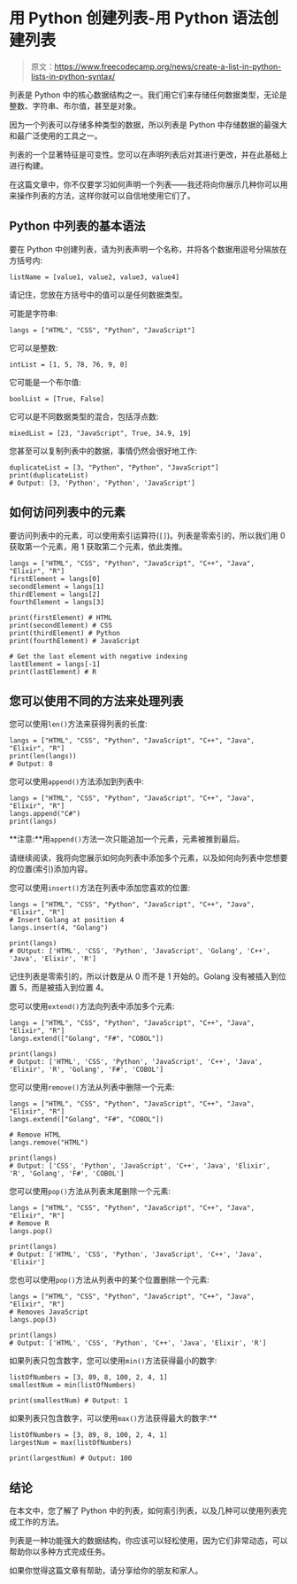# 用 Python 创建列表-用 Python 语法创建列表

> 原文：<https://www.freecodecamp.org/news/create-a-list-in-python-lists-in-python-syntax/>

列表是 Python 中的核心数据结构之一。我们用它们来存储任何数据类型，无论是整数、字符串、布尔值，甚至是对象。

因为一个列表可以存储多种类型的数据，所以列表是 Python 中存储数据的最强大和最广泛使用的工具之一。

列表的一个显著特征是可变性。您可以在声明列表后对其进行更改，并在此基础上进行构建。

在这篇文章中，你不仅要学习如何声明一个列表——我还将向你展示几种你可以用来操作列表的方法，这样你就可以自信地使用它们了。

## Python 中列表的基本语法

要在 Python 中创建列表，请为列表声明一个名称，并将各个数据用逗号分隔放在方括号内:

```
listName = [value1, value2, value3, value4] 
```

请记住，您放在方括号中的值可以是任何数据类型。

可能是字符串:

```
langs = ["HTML", "CSS", "Python", "JavaScript"] 
```

它可以是整数:

```
intList = [1, 5, 78, 76, 9, 0] 
```

它可能是一个布尔值:

```
boolList = [True, False] 
```

它可以是不同数据类型的混合，包括浮点数:

```
mixedList = [23, "JavaScript", True, 34.9, 19] 
```

您甚至可以复制列表中的数据，事情仍然会很好地工作:

```
duplicateList = [3, "Python", "Python", "JavaScript"]
print(duplicateList) 
# Output: [3, 'Python', 'Python', 'JavaScript'] 
```

## 如何访问列表中的元素

要访问列表中的元素，可以使用索引运算符(`[]`)。列表是零索引的，所以我们用 0 获取第一个元素，用 1 获取第二个元素，依此类推。

```
langs = ["HTML", "CSS", "Python", "JavaScript", "C++", "Java", "Elixir", "R"]
firstElement = langs[0]
secondElement = langs[1]
thirdElement = langs[2]
fourthElement = langs[3]

print(firstElement) # HTML
print(secondElement) # CSS
print(thirdElement) # Python
print(fourthElement) # JavaScript

# Get the last element with negative indexing
lastElement = langs[-1]
print(lastElement) # R 
```

## 您可以使用不同的方法来处理列表

您可以使用`len()`方法来获得列表的长度:

```
langs = ["HTML", "CSS", "Python", "JavaScript", "C++", "Java", "Elixir", "R"]
print(len(langs))
# Output: 8 
```

您可以使用`append()`方法添加到列表中:

```
langs = ["HTML", "CSS", "Python", "JavaScript", "C++", "Java", "Elixir", "R"]
langs.append("C#")
print(langs) 
```

**注意:**用`append()`方法一次只能追加一个元素，元素被推到最后。

请继续阅读，我将向您展示如何向列表中添加多个元素，以及如何向列表中您想要的位置(索引)添加内容。

您可以使用`insert()`方法在列表中添加您喜欢的位置:

```
langs = ["HTML", "CSS", "Python", "JavaScript", "C++", "Java", "Elixir", "R"]
# Insert Golang at position 4
langs.insert(4, "Golang")

print(langs)
# OUtput: ['HTML', 'CSS', 'Python', 'JavaScript', 'Golang', 'C++', 'Java', 'Elixir', 'R'] 
```

记住列表是零索引的，所以计数是从 0 而不是 1 开始的。Golang 没有被插入到位置 5，而是被插入到位置 4。

您可以使用`extend()`方法向列表中添加多个元素:

```
langs = ["HTML", "CSS", "Python", "JavaScript", "C++", "Java", "Elixir", "R"]
langs.extend(["Golang", "F#", "COBOL"])

print(langs)
# Output: ['HTML', 'CSS', 'Python', 'JavaScript', 'C++', 'Java', 'Elixir', 'R', 'Golang', 'F#', 'COBOL'] 
```

您可以使用`remove()`方法从列表中删除一个元素:

```
langs = ["HTML", "CSS", "Python", "JavaScript", "C++", "Java", "Elixir", "R"]
langs.extend(["Golang", "F#", "COBOL"])

# Remove HTML
langs.remove("HTML")

print(langs)
# Output: ['CSS', 'Python', 'JavaScript', 'C++', 'Java', 'Elixir', 'R', 'Golang', 'F#', 'COBOL'] 
```

您可以使用`pop()`方法从列表末尾删除一个元素:

```
langs = ["HTML", "CSS", "Python", "JavaScript", "C++", "Java", "Elixir", "R"]
# Remove R
langs.pop()

print(langs)
# Output: ['HTML', 'CSS', 'Python', 'JavaScript', 'C++', 'Java', 'Elixir'] 
```

您也可以使用`pop()`方法从列表中的某个位置删除一个元素:

```
langs = ["HTML", "CSS", "Python", "JavaScript", "C++", "Java", "Elixir", "R"]
# Removes JavaScript
langs.pop(3)

print(langs)
# Output: ['HTML', 'CSS', 'Python', 'C++', 'Java', 'Elixir', 'R'] 
```

如果列表只包含数字，您可以使用`min()`方法获得最小的数字:

```
listOfNumbers = [3, 89, 8, 100, 2, 4, 1]
smallestNum = min(listOfNumbers)

print(smallestNum) # Output: 1 
```

如果列表只包含数字，可以使用`max()`方法获得最大的数字:**

```
listOfNumbers = [3, 89, 8, 100, 2, 4, 1]
largestNum = max(listOfNumbers)

print(largestNum) # Output: 100 
```

## 结论

在本文中，您了解了 Python 中的列表，如何索引列表，以及几种可以使用列表完成工作的方法。

列表是一种功能强大的数据结构，你应该可以轻松使用，因为它们非常动态，可以帮助你以多种方式完成任务。

如果你觉得这篇文章有帮助，请分享给你的朋友和家人。